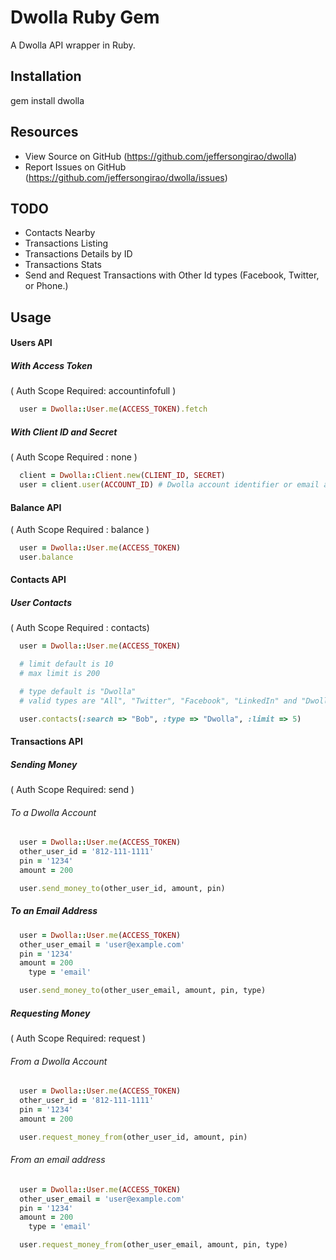 # Dwolla Ruby Gem

A Dwolla API wrapper in Ruby.

## Installation

gem install dwolla

## Resources

* View Source on GitHub (https://github.com/jeffersongirao/dwolla)
* Report Issues on GitHub (https://github.com/jeffersongirao/dwolla/issues)

## TODO

* Contacts Nearby
* Transactions Listing
* Transactions Details by ID
* Transactions Stats
* Send and Request Transactions with Other Id types (Facebook, Twitter, or Phone.)

## Usage

#### Users API

##### With Access Token 

( Auth Scope Required: accountinfofull )

```ruby
  user = Dwolla::User.me(ACCESS_TOKEN).fetch
```

##### With Client ID and Secret 

( Auth Scope Required : none )

```ruby
  client = Dwolla::Client.new(CLIENT_ID, SECRET)
  user = client.user(ACCOUNT_ID) # Dwolla account identifier or email address of the Dwolla account.
```

#### Balance API 

( Auth Scope Required : balance )

```ruby
  user = Dwolla::User.me(ACCESS_TOKEN)
  user.balance
```

#### Contacts API

##### User Contacts 

( Auth Scope Required : contacts)

```ruby
  user = Dwolla::User.me(ACCESS_TOKEN)

  # limit default is 10
  # max limit is 200

  # type default is "Dwolla"
  # valid types are "All", "Twitter", "Facebook", "LinkedIn" and "Dwolla"

  user.contacts(:search => "Bob", :type => "Dwolla", :limit => 5)
```

#### Transactions API

##### Sending Money 

( Auth Scope Required: send )

###### To a Dwolla Account

```ruby
  user = Dwolla::User.me(ACCESS_TOKEN)
  other_user_id = '812-111-1111'
  pin = '1234'
  amount = 200

  user.send_money_to(other_user_id, amount, pin)
```

##### To an Email Address

```ruby
  user = Dwolla::User.me(ACCESS_TOKEN)
  other_user_email = 'user@example.com'
  pin = '1234'
  amount = 200
	type = 'email'

  user.send_money_to(other_user_email, amount, pin, type)
```

##### Requesting Money 

( Auth Scope Required: request )

###### From a Dwolla Account

```ruby
  user = Dwolla::User.me(ACCESS_TOKEN)
  other_user_id = '812-111-1111'
  pin = '1234'
  amount = 200

  user.request_money_from(other_user_id, amount, pin)
```

###### From an email address

```ruby
  user = Dwolla::User.me(ACCESS_TOKEN)
  other_user_email = 'user@example.com'
  pin = '1234'
  amount = 200
	type = 'email'

  user.request_money_from(other_user_email, amount, pin, type)
```

